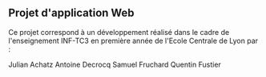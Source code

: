 ## Projet d'application Web

Ce projet correspond à un développement réalisé dans le cadre de l'enseignement INF-TC3 en première année de l'Ecole Centrale de Lyon par :

Julian Achatz
Antoine Decrocq
Samuel Fruchard
Quentin Fustier